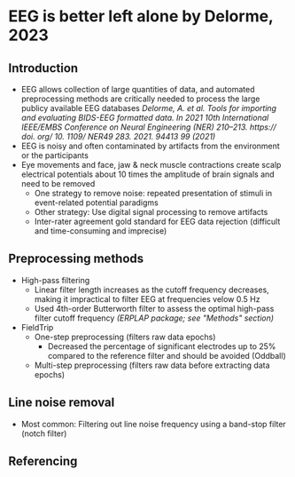 # EEG is better left alone by Delorme, 2023
## Introduction
- EEG allows collection of large quantities of data, and automated preprocessing methods are critically needed to process the large publicy available EEG databases *Delorme, A. et al. Tools for importing and evaluating BIDS-EEG formatted data. In 2021 10th International IEEE/EMBS Conference on Neural Engineering (NER) 210–213. https:// doi. org/ 10. 1109/ NER49 283. 2021. 94413 99 (2021)*
- EEG is noisy and often contaminated by artifacts from the environment or the participants
- Eye movements and face, jaw & neck muscle contractions create scalp electrical potentials about 10 times the amplitude of brain signals and need to be removed
  - One strategy to remove noise: repeated presentation of stimuli in event-related potential paradigms
  - Other strategy: Use digital signal processing to remove artifacts
  - Inter-rater agreement gold standard for EEG data rejection (difficult and time-consuming and imprecise)
 ## Preprocessing methods
 - High-pass filtering
   - Linear filter length increases as the cutoff frequency decreases, making it impractical to filter EEG at frequencies velow 0.5 Hz
   - Used 4th-order Butterworth filter to assess the optimal high-pass filter cutoff frequency *(ERPLAP package; see "Methods" section)*
- FieldTrip
  - One-step preprocessing  (filters raw data epochs)
    - Decreased the percentage of significant electrodes up to 25% compared to the reference filter and should be avoided (Oddball)
  - Multi-step preprocessing (filters raw data before extracting data epochs)
## Line noise removal
- Most common: Filtering out line noise frequency using a band-stop filter (notch filter)
## Referencing 

